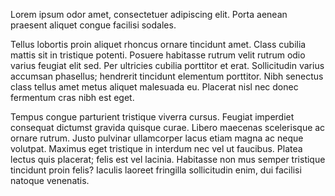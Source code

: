 Lorem ipsum odor amet, consectetuer adipiscing elit.
Porta aenean praesent aliquet congue facilisi sodales.



Tellus lobortis proin aliquet rhoncus ornare tincidunt amet. Class cubilia mattis sit in tristique potenti. Posuere habitasse rutrum velit rutrum odio varius feugiat elit sed. Per ultricies cubilia porttitor et erat. Sollicitudin varius accumsan phasellus; hendrerit tincidunt elementum porttitor. Nibh senectus class tellus amet metus aliquet malesuada eu. Placerat nisl nec donec fermentum cras nibh est eget.



Tempus congue parturient tristique viverra cursus. Feugiat imperdiet consequat dictumst gravida quisque curae. Libero maecenas scelerisque ac ornare rutrum. Justo pulvinar ullamcorper lacus etiam magna ac neque volutpat. Maximus eget tristique in interdum nec vel ut faucibus. Platea lectus quis placerat; felis est vel lacinia. Habitasse non mus semper tristique tincidunt proin felis? Iaculis laoreet fringilla sollicitudin enim, dui facilisi natoque venenatis.